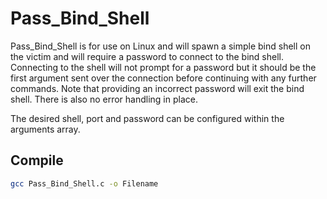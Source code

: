 # Pass_Bind_Shell

Pass_Bind_Shell is for use on Linux and will spawn a simple bind shell on the victim and will require a password to connect to the bind shell. Connecting to the shell will not prompt for a password but it should be the first argument sent over the connection before continuing with any further commands. Note that providing an incorrect password will exit the bind shell. There is also no error handling in place.

The desired shell, port and password can be configured within the arguments array.

## Compile

```bash
gcc Pass_Bind_Shell.c -o Filename
```
